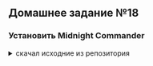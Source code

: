 ## Домашнее задание №18
### Установить Midnight Commander

<details>
	<summary>скачал исходние из репозитория</summary>	

```bash

mikola-s@mikolas-VirtualBox:~/dev/python_home_work/lesson_18$ cd ~/Downloads/
mikola-s@mikolas-VirtualBox:~/Downloads$ git clone git://github.com/MidnightCommander/mc.git
Cloning into 'mc'...
remote: Enumerating objects: 4, done.
remote: Counting objects: 100% (4/4), done.
remote: Compressing objects: 100% (4/4), done.
remote: Total 107844 (delta 0), reused 1 (delta 0), pack-reused 107840
Receiving objects: 100% (107844/107844), 69.22 MiB | 1.45 MiB/s, done.
Resolving deltas: 100% (86358/86358), done.
mikola-s@mikolas-VirtualBox:~/Downloads$ 

```

</details>

